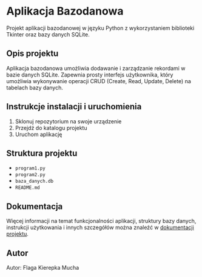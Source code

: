 # Aplikacja Bazodanowa

Projekt aplikacji bazodanowej w języku Python z wykorzystaniem biblioteki Tkinter oraz bazy danych SQLite.

## Opis projektu

Aplikacja bazodanowa umożliwia dodawanie i zarządzanie rekordami w bazie danych SQLite. Zapewnia prosty interfejs użytkownika, który umożliwia wykonywanie operacji CRUD (Create, Read, Update, Delete) na tabelach bazy danych.


## Instrukcje instalacji i uruchomienia

1. Sklonuj repozytorium na swoje urządzenie
2. Przejdź do katalogu projektu
3. Uruchom aplikację


## Struktura projektu

- `program1.py`
- `program2.py`
- `baza_danych.db`
- `README.md`

## Dokumentacja

Więcej informacji na temat funkcjonalności aplikacji, struktury bazy danych, instrukcji użytkowania i innych szczegółów można znaleźć w [dokumentacji projektu](/project_documentation.pdf).

## Autor

Autor: Flaga Kierepka Mucha
